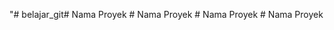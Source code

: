 "# belajar_git#   N a m a   P r o y e k  
 #   N a m a   P r o y e k  
 #   N a m a   P r o y e k  
 #   N a m a   P r o y e k  
 